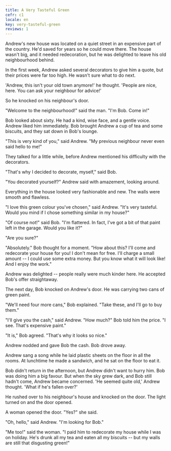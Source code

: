 ```yaml
---
title: A Very Tasteful Green
cefr: c1
locale: en
key: very-tasteful-green
reviews: 1
---
```


Andrew's new house was located on a quiet street in an expensive part of the country. He'd saved for years so he could move there. The house wasn't big, and it needed redecoration, but he was delighted to leave his old neighbourhood behind.

In the first week, Andrew asked several decorators to give him a quote, but their prices were far too high. He wasn't sure what to do next.

'Andrew, this isn't your old town anymore!' he thought. 'People are nice, here. You can ask your neighbour for advice!'

So he knocked on his neighbour's door.

"Welcome to the neighbourhood!" said the man. "I'm Bob. Come in!"

Bob looked about sixty. He had a kind, wise face, and a gentle voice. Andrew liked him immediately. Bob brought Andrew a cup of tea and some biscuits, and they sat down in Bob's lounge.

"This is very kind of you," said Andrew. "My previous neighbour never even said hello to me!"

They talked for a little while, before Andrew mentioned his difficulty with the decorators.

"That's why I decided to decorate, myself," said Bob.

"You decorated yourself?" Andrew said with amazement, looking around.

Everything in the house looked very fashionable and new. The walls were smooth and flawless.

"I love this green colour you've chosen," said Andrew. "It's very tasteful. Would you mind if I chose something similar in my house?"

"Of course not!" said Bob. "I'm flattered. In fact, I've got a bit of that paint left in the garage. Would you like it?"

"Are you sure?"

"Absolutely." Bob thought for a moment. "How about this? I'll come and redecorate your house for you! I don't mean for free. I'll charge a small amount -- I could use some extra money. But you know what it will look like! And I enjoy the work."

Andrew was delighted -- people really were much kinder here. He accepted Bob's offer straightaway.

The next day, Bob knocked on Andrew's door. He was carrying two cans of green paint.

"We'll need four more cans," Bob explained. "Take these, and I'll go to buy them."

"I'll give you the cash," said Andrew. "How much?" Bob told him the price. "I see. That's expensive paint."

"It is," Bob agreed. "That's why it looks so nice."

Andrew nodded and gave Bob the cash. Bob drove away.

Andrew sang a song while he laid plastic sheets on the floor in all the rooms. At lunchtime he made a sandwich, and he sat on the floor to eat it.

Bob didn't return in the afternoon, but Andrew didn't want to hurry him. Bob was doing him a big favour. But when the sky grew dark, and Bob still hadn't come, Andrew became concerned. 'He seemed quite old,' Andrew thought. 'What if he's fallen over?'

He rushed over to his neighbour's house and knocked on the door. The light turned on and the door opened.

A woman opened the door. "Yes?" she said.

"Oh, hello," said Andrew. "I'm looking for Bob."

"Me too!" said the woman. "I paid him to redecorate my house while I was on holiday. He's drunk all my tea and eaten all my biscuits -- but my walls are still that disgusting green!"